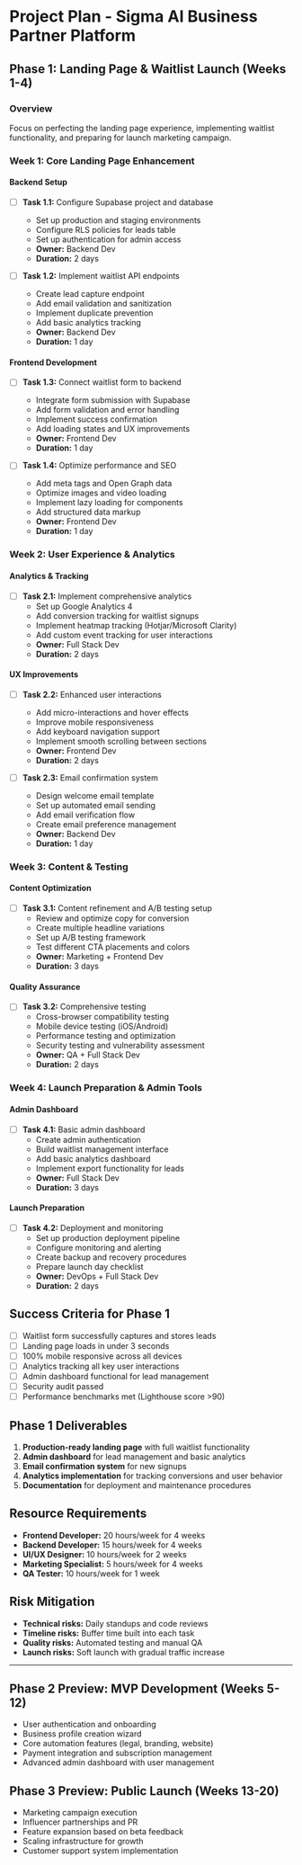 # Project Plan - Sigma AI Business Partner Platform

## Phase 1: Landing Page & Waitlist Launch (Weeks 1-4)

### Overview
Focus on perfecting the landing page experience, implementing waitlist functionality, and preparing for launch marketing campaign.

### Week 1: Core Landing Page Enhancement
#### Backend Setup
- [ ] **Task 1.1:** Configure Supabase project and database
  - Set up production and staging environments
  - Configure RLS policies for leads table
  - Set up authentication for admin access
  - **Owner:** Backend Dev
  - **Duration:** 2 days

- [ ] **Task 1.2:** Implement waitlist API endpoints
  - Create lead capture endpoint
  - Add email validation and sanitization
  - Implement duplicate prevention
  - Add basic analytics tracking
  - **Owner:** Backend Dev
  - **Duration:** 1 day

#### Frontend Development
- [ ] **Task 1.3:** Connect waitlist form to backend
  - Integrate form submission with Supabase
  - Add form validation and error handling
  - Implement success confirmation
  - Add loading states and UX improvements
  - **Owner:** Frontend Dev
  - **Duration:** 1 day

- [ ] **Task 1.4:** Optimize performance and SEO
  - Add meta tags and Open Graph data
  - Optimize images and video loading
  - Implement lazy loading for components
  - Add structured data markup
  - **Owner:** Frontend Dev
  - **Duration:** 1 day

### Week 2: User Experience & Analytics
#### Analytics & Tracking
- [ ] **Task 2.1:** Implement comprehensive analytics
  - Set up Google Analytics 4
  - Add conversion tracking for waitlist signups
  - Implement heatmap tracking (Hotjar/Microsoft Clarity)
  - Add custom event tracking for user interactions
  - **Owner:** Full Stack Dev
  - **Duration:** 2 days

#### UX Improvements
- [ ] **Task 2.2:** Enhanced user interactions
  - Add micro-interactions and hover effects
  - Improve mobile responsiveness
  - Add keyboard navigation support
  - Implement smooth scrolling between sections
  - **Owner:** Frontend Dev
  - **Duration:** 2 days

- [ ] **Task 2.3:** Email confirmation system
  - Design welcome email template
  - Set up automated email sending
  - Add email verification flow
  - Create email preference management
  - **Owner:** Backend Dev
  - **Duration:** 1 day

### Week 3: Content & Testing
#### Content Optimization
- [ ] **Task 3.1:** Content refinement and A/B testing setup
  - Review and optimize copy for conversion
  - Create multiple headline variations
  - Set up A/B testing framework
  - Test different CTA placements and colors
  - **Owner:** Marketing + Frontend Dev
  - **Duration:** 3 days

#### Quality Assurance
- [ ] **Task 3.2:** Comprehensive testing
  - Cross-browser compatibility testing
  - Mobile device testing (iOS/Android)
  - Performance testing and optimization
  - Security testing and vulnerability assessment
  - **Owner:** QA + Full Stack Dev
  - **Duration:** 2 days

### Week 4: Launch Preparation & Admin Tools
#### Admin Dashboard
- [ ] **Task 4.1:** Basic admin dashboard
  - Create admin authentication
  - Build waitlist management interface
  - Add basic analytics dashboard
  - Implement export functionality for leads
  - **Owner:** Full Stack Dev
  - **Duration:** 3 days

#### Launch Preparation
- [ ] **Task 4.2:** Deployment and monitoring
  - Set up production deployment pipeline
  - Configure monitoring and alerting
  - Create backup and recovery procedures
  - Prepare launch day checklist
  - **Owner:** DevOps + Full Stack Dev
  - **Duration:** 2 days

## Success Criteria for Phase 1
- [ ] Waitlist form successfully captures and stores leads
- [ ] Landing page loads in under 3 seconds
- [ ] 100% mobile responsive across all devices
- [ ] Analytics tracking all key user interactions
- [ ] Admin dashboard functional for lead management
- [ ] Security audit passed
- [ ] Performance benchmarks met (Lighthouse score >90)

## Phase 1 Deliverables
1. **Production-ready landing page** with full waitlist functionality
2. **Admin dashboard** for lead management and basic analytics
3. **Email confirmation system** for new signups
4. **Analytics implementation** for tracking conversions and user behavior
5. **Documentation** for deployment and maintenance procedures

## Resource Requirements
- **Frontend Developer:** 20 hours/week for 4 weeks
- **Backend Developer:** 15 hours/week for 4 weeks
- **UI/UX Designer:** 10 hours/week for 2 weeks
- **Marketing Specialist:** 5 hours/week for 4 weeks
- **QA Tester:** 10 hours/week for 1 week

## Risk Mitigation
- **Technical risks:** Daily standups and code reviews
- **Timeline risks:** Buffer time built into each task
- **Quality risks:** Automated testing and manual QA
- **Launch risks:** Soft launch with gradual traffic increase

---

## Phase 2 Preview: MVP Development (Weeks 5-12)
- User authentication and onboarding
- Business profile creation wizard  
- Core automation features (legal, branding, website)
- Payment integration and subscription management
- Advanced admin dashboard with user management

## Phase 3 Preview: Public Launch (Weeks 13-20)
- Marketing campaign execution
- Influencer partnerships and PR
- Feature expansion based on beta feedback
- Scaling infrastructure for growth
- Customer support system implementation